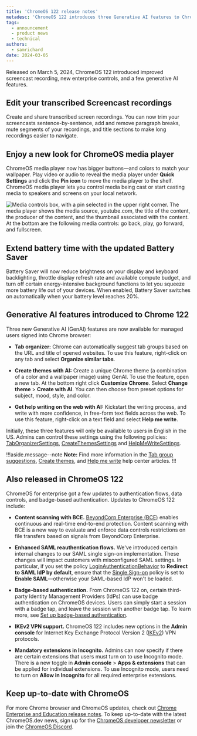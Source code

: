 ```yaml
---
title: 'ChromeOS 122 release notes'
metadesc: 'ChromeOS 122 introduces three Generative AI features to Chrome  (tabs, themes, and writing) along with updates to screencasting and enterprise controls.'
tags:
  - announcement
  - product news
  - technical
authors:
  - samrichard
date: 2024-03-05
---
```


Released on March 5, 2024, ChromeOS 122 introduced improved screencast recording, new enterprise controls, and a few generative AI features.

## Edit your transcribed Screencast recordings

Create and share transcribed screen recordings. You can now trim your screencasts sentence-by-sentence, add and remove paragraph breaks, mute segments of your recordings, and title sections to make long recordings easier to navigate.

## Enjoy a new look for ChromeOS media player

ChromeOS media player now has bigger buttons—and colors to match your wallpaper. Play video or audio to reveal the media player under **Quick Settings** and click the **Pin icon** to move the media player to the shelf. ChromeOS media player lets you control media being cast or start casting media to speakers and screens on your local network.

![Media controls box, with a pin selected in the upper right corner. The media player shows the media source, [youtube.com](youtube.com), the title of the content, the producer of the content, and the thumbnail associated with the content. At the bottom are the following media controls: go back, play, go forward, and fullscreen.](insert_image_url_here)

## Extend battery time with the updated Battery Saver

Battery Saver will now reduce brightness on your display and keyboard backlighting, throttle display refresh rate and available compute budget, and turn off certain energy-intensive background functions to let you squeeze more battery life out of your devices. When enabled, Battery Saver switches on automatically when your battery level reaches 20%.

## Generative AI features introduced to Chrome 122

Three new Generative AI (GenAI) features are now available for managed users signed into Chrome browser:

- **Tab organizer:** Chrome can automatically suggest tab groups based on the URL and title of opened websites. To use this feature, right-click on any tab and select **Organize similar tabs**.

- **Create themes with AI:** Create a unique Chrome theme (a combination of a color and a wallpaper image) using GenAI. To use the feature, open a new tab. At the bottom right click **Customize Chrome**. Select **Change theme** > **Create with AI**. You can then choose from preset options for subject, mood, style, and color.

- **Get help writing on the web with AI:** Kickstart the writing process, and write with more confidence, in free-form text fields across the web. To use this feature, right-click on a text field and select **Help me write**.

Initially, these three features will only be available to users in English in the US. Admins can control these settings using the following policies: [TabOrganizerSettings](https://chromeenterprise.google/policies/#TabOrganizerSettings), [CreateThemesSettings](https://chromeenterprise.google/policies/#CreateThemesSettings) and [HelpMeWriteSettings](https://chromeenterprise.google/policies/#HelpMeWriteSettings).

!!!aside.message--note
**Note:** Find more information in the [Tab group suggestions](https://support.google.com/chrome/a/answer/14534722?visit_id=638423239461713615-4199251238&p=tab_organizer_settings&rd=1), [Create themes](https://support.google.com/chrome/a/answer/14534723?visit_id=638423239464030884-3741476412&p=create_theme_settings&rd=1), and [Help me write](https://support.google.com/chrome/a/answer/14533935?visit_id=638423239464030884-3741476412&p=help_me_write_settings&rd=1) help center articles.
!!!

## Also released in ChromeOS 122

ChromeOS for enterprise got a few updates to authentication flows, data controls, and badge-based authentication. Updates to ChromeOS 122 include:

- **Content scanning with BCE.** [BeyondCorp Enterprise (BCE)](https://cloud.google.com/security/products/beyondcorp-enterprise) enables continuous and real-time end-to-end protection. Content scanning with BCE is a new way to evaluate and enforce data controls restrictions on file transfers based on signals from BeyondCorp Enterprise.

- **Enhanced SAML reauthentication flows.** We've introduced certain internal changes to our SAML single sign-on implementation. These changes will impact customers with misconfigured SAML settings. In particular, if you set the policy [LoginAuthenticationBehavior](https://chromeenterprise.google/policies/#LoginAuthenticationBehavior) to **Redirect to SAML IdP by default**, ensure that the [Single Sign-on](https://support.google.com/chrome/a/answer/2657289?#zippy=%2Csingle-sign-on) policy is set to **Enable SAML**—otherwise your SAML-based IdP won't be loaded.

- **Badge-based authentication.** From ChromeOS 122 on, certain third-party Identity Management Providers (IdPs) can use badge authentication on ChromeOS devices. Users can simply start a session with a badge tap, and leave the session with another badge tap. To learn more, see [Set up badge-based authentication](https://support.google.com/chrome/a/answer/14587225).

- **IKEv2 VPN support.** ChromeOS 122 includes new options in the **Admin console** for Internet Key Exchange Protocol Version 2 ([IKEv2](https://datatracker.ietf.org/doc/html/rfc5996)) VPN protocols.

- **Mandatory extensions in Incognito.** Admins can now specify if there are certain extensions that users must turn on to use Incognito mode. There is a new toggle in **Admin console** > **Apps & extensions** that can be applied for individual extensions. To use Incognito mode, users need to turn on **Allow in Incognito** for all required enterprise extensions.

## Keep up-to-date with ChromeOS

For more Chrome browser and ChromeOS updates, check out [Chrome Enterprise and Education release notes⁠](https://support.google.com/chrome/a/answer/7679408?hl=en&ref_topic=7679105&sjid=17790463155195284014-NA#). To keep up-to-date with the latest ChromeOS.dev news, sign up for the [ChromeOS developer newsletter](https://chromeos.dev/en/subscribe) or join the [ChromeOS Discord](https://chromeos.dev/discord).
